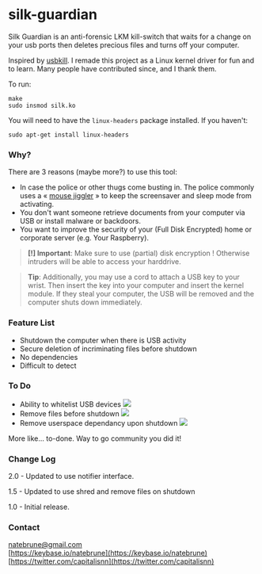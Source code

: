 # silk-guardian
Silk Guardian is an anti-forensic LKM kill-switch that waits for a change on your usb ports then deletes precious files and turns off your computer.

 Inspired by [usbkill](https://github.com/hephaest0s/usbkill). 
 I remade this project as a Linux kernel driver for fun and to learn. Many people have contributed since, and I thank them.

To run:

```shell
make
sudo insmod silk.ko
```

You will need to have the `linux-headers` package installed. If you haven't:

```shell
sudo apt-get install linux-headers
```
### Why?

There are 3 reasons (maybe more?) to use this tool:

- In case the police or other thugs come busting in. The police commonly uses a « [mouse jiggler](http://www.amazon.com/Cru-dataport-Jiggler-Automatic-keyboard-Activity/dp/B00MTZY7Y4/ref=pd_bxgy_pc_text_y/190-3944818-7671348) » to keep the screensaver and sleep mode from activating.
- You don't want someone retrieve documents from your computer via USB or install malware or backdoors.
- You want to improve the security of your (Full Disk Encrypted) home or corporate server (e.g. Your Raspberry).

> **[!] Important**: Make sure to use (partial) disk encryption ! Otherwise intruders will be able to access your harddrive.

> **Tip**: Additionally, you may use a cord to attach a USB key to your wrist. Then insert the key into your computer and insert the kernel module. If they steal your computer, the USB will be removed and the computer shuts down immediately.

### Feature List

- Shutdown the computer when there is USB activity
- Secure deletion of incriminating files before shutdown
- No dependencies
- Difficult to detect

### To Do
- Ability to whitelist USB devices ![](http://www.gia.edu/img/sprites/icon-green-check.png)
- Remove files before shutdown ![](http://www.gia.edu/img/sprites/icon-green-check.png)
- Remove userspace dependancy upon shutdown ![](http://www.gia.edu/img/sprites/icon-green-check.png)

More like... to-done. Way to go community you did it!

### Change Log
2.0 - Updated to use notifier interface.

1.5 - Updated to use shred and remove files on shutdown

1.0 - Initial release.

### Contact

[natebrune@gmail.com](mailto:natebrune@gmail.com)  
[https://keybase.io/natebrune](https://keybase.io/natebrune)  
[https://twitter.com/capitalisnn](https://twitter.com/capitalisnn)
